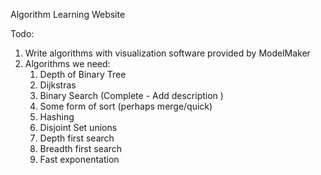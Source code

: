 
Algorithm Learning Website


Todo:
1. Write algorithms with visualization software provided by ModelMaker
2. Algorithms we need: 
   1. Depth of Binary Tree
   2. Dijkstras
   3. Binary Search (Complete - Add description )
   4. Some form of sort (perhaps merge/quick)
   5. Hashing
   6. Disjoint Set unions
   7. Depth first search
   8. Breadth first search
   9. Fast exponentation
